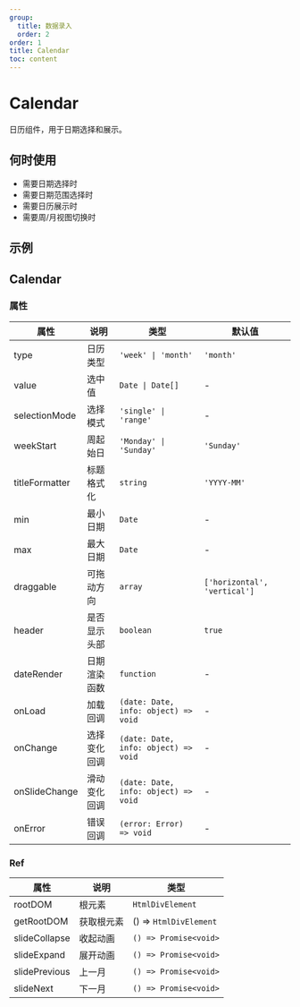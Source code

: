 ```yaml
---
group:
  title: 数据录入
  order: 2
order: 1
title: Calendar
toc: content
---
```


# Calendar

日历组件，用于日期选择和展示。

## 何时使用

- 需要日期选择时
- 需要日期范围选择时
- 需要日历展示时
- 需要周/月视图切换时

## 示例

<code src="./demos/demo1.jsx"></code>

## Calendar

### 属性

| 属性           | 说明         | 类型                                 | 默认值                       |
| -------------- | ------------ | ------------------------------------ | ---------------------------- |
| type           | 日历类型     | `'week' \| 'month'`                  | `'month'`                    |
| value          | 选中值       | `Date \| Date[]`                     | -                            |
| selectionMode  | 选择模式     | `'single' \| 'range'`                | -                            |
| weekStart      | 周起始日     | `'Monday' \| 'Sunday'`               | `'Sunday'`                   |
| titleFormatter | 标题格式化   | `string`                             | `'YYYY-MM'`                  |
| min            | 最小日期     | `Date`                               | -                            |
| max            | 最大日期     | `Date`                               | -                            |
| draggable      | 可拖动方向   | `array`                              | `['horizontal', 'vertical']` |
| header         | 是否显示头部 | `boolean`                            | `true`                       |
| dateRender     | 日期渲染函数 | `function`                           | -                            |
| onLoad         | 加载回调     | `(date: Date, info: object) => void` | -                            |
| onChange       | 选择变化回调 | `(date: Date, info: object) => void` | -                            |
| onSlideChange  | 滑动变化回调 | `(date: Date, info: object) => void` | -                            |
| onError        | 错误回调     | `(error: Error) => void`             | -                            |

### Ref

| 属性          | 说明       | 类型                   |
| ------------- | ---------- | ---------------------- |
| rootDOM       | 根元素     | `HtmlDivElement`       |
| getRootDOM    | 获取根元素 | () => `HtmlDivElement` |
| slideCollapse | 收起动画   | `() => Promise<void>`  |
| slideExpand   | 展开动画   | `() => Promise<void>`  |
| slidePrevious | 上一月     | `() => Promise<void>`  |
| slideNext     | 下一月     | `() => Promise<void>`  |

